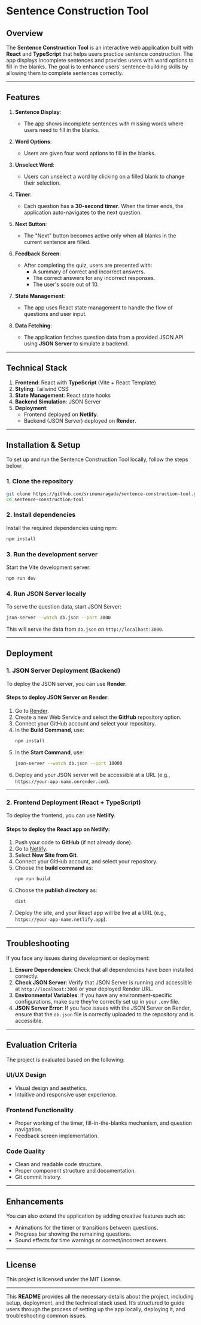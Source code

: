 # Sentence Construction Tool

## Overview

The **Sentence Construction Tool** is an interactive web application built with **React** and **TypeScript** that helps users practice sentence construction. The app displays incomplete sentences and provides users with word options to fill in the blanks. The goal is to enhance users' sentence-building skills by allowing them to complete sentences correctly.

---

## Features

1. **Sentence Display**: 
   - The app shows incomplete sentences with missing words where users need to fill in the blanks.

2. **Word Options**: 
   - Users are given four word options to fill in the blanks.

3. **Unselect Word**: 
   - Users can unselect a word by clicking on a filled blank to change their selection.

4. **Timer**: 
   - Each question has a **30-second timer**. When the timer ends, the application auto-navigates to the next question.

5. **Next Button**: 
   - The "Next" button becomes active only when all blanks in the current sentence are filled.

6. **Feedback Screen**: 
   - After completing the quiz, users are presented with:
     - A summary of correct and incorrect answers.
     - The correct answers for any incorrect responses.
     - The user's score out of 10.

7. **State Management**: 
   - The app uses React state management to handle the flow of questions and user input.

8. **Data Fetching**: 
   - The application fetches question data from a provided JSON API using **JSON Server** to simulate a backend.

---

## Technical Stack

1. **Frontend**: React with **TypeScript** (Vite + React Template)
2. **Styling**: Tailwind CSS
3. **State Management**: React state hooks
4. **Backend Simulation**: JSON Server
5. **Deployment**: 
   - Frontend deployed on **Netlify**.
   - Backend (JSON Server) deployed on **Render**.

---

## Installation & Setup

To set up and run the Sentence Construction Tool locally, follow the steps below:

### 1. Clone the repository

```bash
git clone https://github.com/srinumaragada/sentence-construction-tool.git
cd sentence-construction-tool
```

### 2. Install dependencies

Install the required dependencies using npm:

```bash
npm install
```

### 3. Run the development server

Start the Vite development server:

```bash
npm run dev
```

### 4. Run JSON Server locally

To serve the question data, start JSON Server:

```bash
json-server --watch db.json --port 3000
```

This will serve the data from `db.json` on `http://localhost:3000`.

---

## Deployment

### 1. JSON Server Deployment (Backend)

To deploy the JSON server, you can use **Render**.

#### Steps to deploy JSON Server on Render:

1. Go to [Render](https://render.com/).
2. Create a new Web Service and select the **GitHub** repository option.
3. Connect your GitHub account and select your repository.
4. In the **Build Command**, use:
   ```bash
   npm install
   ```
5. In the **Start Command**, use:
   ```bash
   json-server --watch db.json --port 10000
   ```
6. Deploy and your JSON server will be accessible at a URL (e.g., `https://your-app-name.onrender.com`).

---

### 2. Frontend Deployment (React + TypeScript)

To deploy the frontend, you can use **Netlify**.

#### Steps to deploy the React app on Netlify:

1. Push your code to **GitHub** (if not already done).
2. Go to [Netlify](https://www.netlify.com/).
3. Select **New Site from Git**.
4. Connect your GitHub account, and select your repository.
5. Choose the **build command** as:
   ```bash
   npm run build
   ```
6. Choose the **publish directory** as:
   ```bash
   dist
   ```
7. Deploy the site, and your React app will be live at a URL (e.g., `https://your-app-name.netlify.app`).

---

## Troubleshooting

If you face any issues during development or deployment:

1. **Ensure Dependencies**: Check that all dependencies have been installed correctly.
2. **Check JSON Server**: Verify that JSON Server is running and accessible at `http://localhost:3000` or your deployed Render URL.
3. **Environmental Variables**: If you have any environment-specific configurations, make sure they're correctly set up in your `.env` file.
4. **JSON Server Error**: If you face issues with the JSON Server on Render, ensure that the `db.json` file is correctly uploaded to the repository and is accessible.

---

## Evaluation Criteria

The project is evaluated based on the following:

### UI/UX Design
- Visual design and aesthetics.
- Intuitive and responsive user experience.

### Frontend Functionality
- Proper working of the timer, fill-in-the-blanks mechanism, and question navigation.
- Feedback screen implementation.

### Code Quality
- Clean and readable code structure.
- Proper component structure and documentation.
- Git commit history.

---

## Enhancements

You can also extend the application by adding creative features such as:

- Animations for the timer or transitions between questions.
- Progress bar showing the remaining questions.
- Sound effects for time warnings or correct/incorrect answers.

---

## License

This project is licensed under the MIT License.

---

This **README** provides all the necessary details about the project, including setup, deployment, and the technical stack used. It’s structured to guide users through the process of setting up the app locally, deploying it, and troubleshooting common issues.

